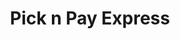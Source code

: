 ---
title: "Pick n Pay Express"
url: /roodepoort/pick-n-pay-express-cascades-road/
shop: convenience
---